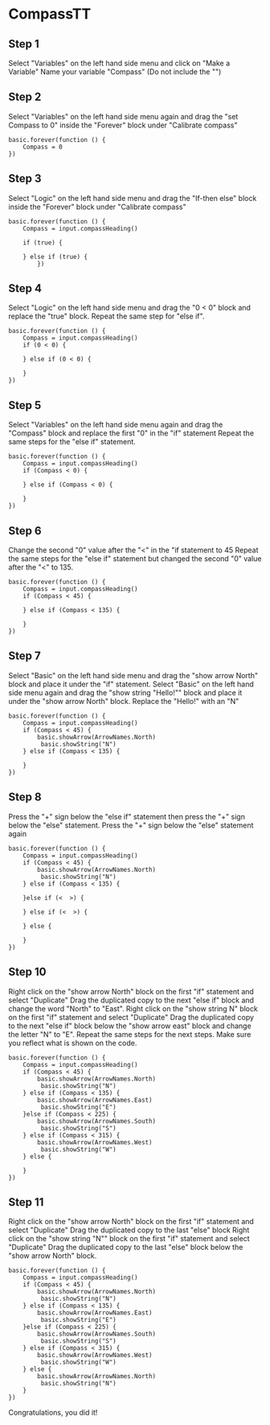 # CompassTT

## Step 1

Select "Variables" on the left hand side menu and click on "Make a Variable"
Name your variable "Compass" (Do not include the "")

## Step 2
Select "Variables" on the left hand side menu again and drag the "set Compass to 0" inside the "Forever" block under "Calibrate compass"
```blocks
basic.forever(function () {
    Compass = 0
})
```
## Step 3
Select "Logic" on the left hand side menu and drag the "If-then else" block inside the "Forever" block under "Calibrate compass"

```blocks
basic.forever(function () {
    Compass = input.compassHeading()

    if (true) {
        
    } else if (true) {
        })
```

## Step 4
Select "Logic" on the left hand side menu and drag the "0 < 0" block and replace the "true" block.
Repeat the same step for "else if".

```blocks
basic.forever(function () {
    Compass = input.compassHeading()
    if (0 < 0) {
    	
    } else if (0 < 0) {
    	
    }
})
```

## Step 5
Select "Variables" on the left hand side menu again and drag the "Compass" block and replace the first "0" in the "if" statement
Repeat the same steps for the "else if" statement.

```blocks
basic.forever(function () {
    Compass = input.compassHeading()
    if (Compass < 0) {
    	
    } else if (Compass < 0) {
    	
    }
})
```

## Step 6
Change the second "0" value after the "<" in the "if statement to 45
Repeat the same steps for the "else if" statement but changed the second "0" value after the "<" to 135.

```blocks
basic.forever(function () {
    Compass = input.compassHeading()
    if (Compass < 45) {
    	
    } else if (Compass < 135) {
    	
    }
})
```

## Step 7
Select "Basic" on the left hand side menu and drag the "show arrow North" block and place it under the "if" statement.
Select "Basic" on the left hand side menu again and drag the "show string "Hello!"" block and place it under the "show arrow North" block.
Replace the "Hello!" with an "N"
```blocks
basic.forever(function () {
    Compass = input.compassHeading()
    if (Compass < 45) {
    	basic.showArrow(ArrowNames.North)
         basic.showString("N")
    } else if (Compass < 135) {
    	
    }
})
```

## Step 8
Press the "+" sign below the "else if" statement then press the "+" sign below the "else" statement.
Press the "+" sign below the "else" statement again
```blocks
basic.forever(function () {
    Compass = input.compassHeading()
    if (Compass < 45) {
    	basic.showArrow(ArrowNames.North)
         basic.showString("N")
    } else if (Compass < 135) {
    	
    }else if (<  >) {
    	
    } else if (<  >) {
    	
    } else {
    	
    }
})
```



## Step 10
Right click on the "show arrow North" block on the first "if" statement and select "Duplicate"
Drag the duplicated copy to the next "else if" block and change the word "North" to "East".
Right click on the "show string N" block on the first "if" statement and select "Duplicate"
Drag the duplicated copy to the next "else if" block below the "show arrow east" block and change the letter "N" to "E".
Repeat the same steps for the next steps. Make sure you reflect what is shown on the code.

```blocks
basic.forever(function () {
    Compass = input.compassHeading()
    if (Compass < 45) {
    	basic.showArrow(ArrowNames.North)
         basic.showString("N")
    } else if (Compass < 135) {
    	basic.showArrow(ArrowNames.East)
         basic.showString("E")
    }else if (Compass < 225) {
    	basic.showArrow(ArrowNames.South)
         basic.showString("S")
    } else if (Compass < 315) {
    	basic.showArrow(ArrowNames.West)
         basic.showString("W")
    } else {
    	
    }
})
```

## Step 11
Right click on the "show arrow North" block on the first "if" statement and select "Duplicate"
Drag the duplicated copy to the last "else" block
Right click on the "show string "N"" block on the first "if" statement and select "Duplicate"
Drag the duplicated copy to the last "else" block below the "show arrow North" block.

```blocks
basic.forever(function () {
    Compass = input.compassHeading()
    if (Compass < 45) {
    	basic.showArrow(ArrowNames.North)
         basic.showString("N")
    } else if (Compass < 135) {
    	basic.showArrow(ArrowNames.East)
         basic.showString("E")
    }else if (Compass < 225) {
    	basic.showArrow(ArrowNames.South)
         basic.showString("S")
    } else if (Compass < 315) {
    	basic.showArrow(ArrowNames.West)
         basic.showString("W")
    } else {
    	basic.showArrow(ArrowNames.North)
         basic.showString("N")
    }
})
```

Congratulations, you did it!
<script src="https://makecode.com/gh-pages-embed.js"></script><script>makeCodeRender("{{ site.makecode.home_url }}", "{{ site.github.owner_name }}/{{ site.github.repository_name }}");</script>
